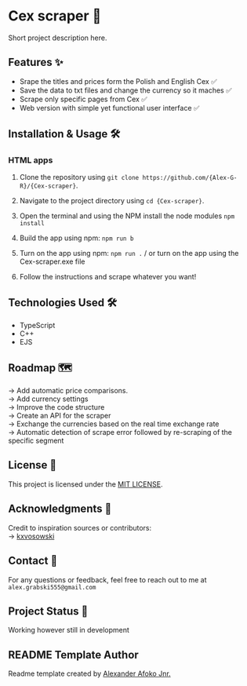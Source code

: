 <!-- Please replace {repo-owner}, {repo-name}, and {email} with their appropriate values. -->

# Cex scraper 🚀

Short project description here.

## Features ✨

- Srape the titles and prices form the Polish and English Cex ✅
- Save the data to txt files and change the currency so it maches ✅
- Scrape only specific pages from Cex ✅
- Web version with simple yet functional user interface ✅

## Installation & Usage 🛠️

### HTML apps
1. Clone the repository using `git clone https://github.com/{Alex-G-R}/{Cex-scraper}`.

2. Navigate to the project directory using `cd {Cex-scraper}`.
3. Open the terminal and using the NPM install the node modules `npm install`
4. Build the app using npm: `npm run b`
5. Turn on the app using npm: `npm run .` / or turn on the app using the Cex-scraper.exe file
6. Follow the instructions and scrape whatever you want!

<!-- ## Screenshots 📷

If applicable, include screenshots of the project or its features.

-->

## Technologies Used 🛠️

- TypeScript
- C++
- EJS

## Roadmap 🗺️

-> Add automatic price comparisons. <br>
-> Add currency settings <br>
-> Improve the code structure <br>
-> Create an API for the scraper <br>
-> Exchange the currencies based on the real time exchange rate <br>
-> Automatic detection of scrape error followed by re-scraping of the specific segment <br>

## License 📝

This project is licensed under the [MIT LICENSE](https://github.com/Alex-G-R/Cex-scraper/blob/main/LICENSE).

## Acknowledgments 🙏

Credit to inspiration sources or contributors: <br>
-> [kxvosowski](https://github.com/kxvosowski)

## Contact 📧

For any questions or feedback, feel free to reach out to me at `alex.grabski555@gmail.com`

## Project Status 🚀

Working however still in development

## README Template Author

Readme template created by [Alexander Afoko Jnr.](https://github.com/BeanyTheCoder)
